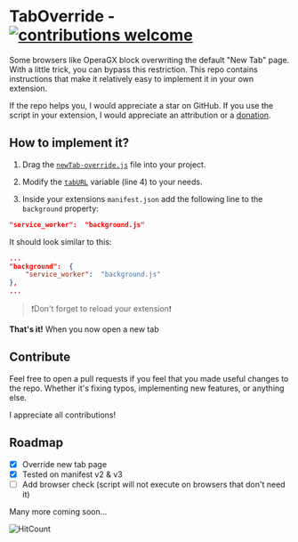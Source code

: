 # TabOverride - [![contributions welcome](https://img.shields.io/badge/contributions-welcome-brightgreen.svg?style=for-the-badge)](https://github.com/TheDanniCraft/NewTab-Override/issues) 
Some browsers like OperaGX block overwriting the default "New Tab" page. With a little trick, you can bypass this restriction. This repo contains instructions that make it relatively easy to implement it in your own extension.

If the repo helps you, I would appreciate a star on GitHub. If you use the script in your extension, I would appreciate an attribution or a [donation](https://www.tipeeestream.com/thedannicraft/).

## How to implement it?

1. Drag the [`newTab-override.js`](https://github.com/TheDanniCraft/NewTab-Override/blob/main/newTab-override.js) file into your project. 
2. Modify the [`tabURL`](https://github.com/TheDanniCraft/NewTab-Override/blob/main/newTab-override.js#L4) variable (line 4) to your needs.

3. Inside your extensions `manifest.json` add the following line to the `background` property:
```json
"service_worker":  "background.js"
```

It should look similar to this:
```json
...
"background":  {
	"service_worker":  "background.js"
},
...
```
> ❗Don't forget to reload your extension❗

**That's it!**
When you now open a new tab 

## Contribute

Feel free to open a pull requests if you feel that you made useful changes to the repo.
Whether it's fixing typos, implementing new features, or anything else.

I appreciate all contributions!

## Roadmap

 - [x] Override new tab page
 - [x] Tested on manifest v2 & v3
 - [ ] Add browser check (script will not execute on browsers that don't need it)

Many more coming soon...

![HitCount](https://hits.dwyl.com/TheDanniCraft/NewTab-Override.svg)
